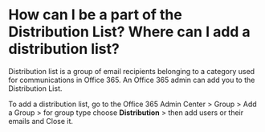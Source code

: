 # How can I be a part of the Distribution List? Where can I add a distribution list?

<p class="no-margin">Distribution list is a group of email recipients belonging to a category used for communications in Office 365. An Office 365 admin can add you to the Distribution List.</p>
<p class="no-margin"></p>
<p class="no-margin">To add a distribution list, go to the Office 365 Admin Center &gt; Group &gt; Add a Group &gt; for group type choose <b>Distribution</b> &gt; then add users or their emails and Close it.</p>

<Hubspot />

